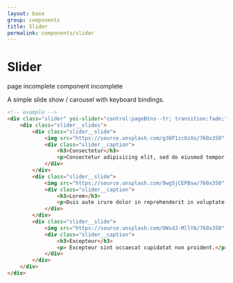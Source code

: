 ```yaml
---
layout: base
group: components
title: Slider
permalink: components/slider
---
```


# Slider

<div class="m-t-4 m--pos-tr m--m-4 m--m-t-10">
    <span class="badge badge--medium badge--rounded badge--negative">page incomplete</span>
    <span class="badge badge--medium badge--rounded badge--negative">component incomplete</span>
</div>

<p class="intro">A simple slide show / carousel with keyboard bindings.</p>

```html
<!-- example -->
<div class="slider" yoi-slider="control:pageBtns--tr; transition:fade;">
    <div class="slider__slides">
        <div class="slider__slide">
            <img src="https://source.unsplash.com/g30P1zcOzXo/760x350" alt="" />
            <div class="slider__caption">
                <h3>Consectetur</h3>
                <p>Consectetur adipisicing elit, sed do eiusmod tempor incididunt ut labore et dolore magna aliqua.</p>
            </div>
        </div>
        <div class="slider__slide">
            <img src="https://source.unsplash.com/9wg5jCEPBsw/760x350" alt="" />
            <div class="slider__caption">
                <h3>Lorem</h3>
                <p>Duis aute irure dolor in reprehenderit in voluptate velit esse cillum dolore eu fugiat nulla pariatur.</p>
            </div>
        </div>
        <div class="slider__slide">
            <img src="https://source.unsplash.com/OWsdJ-MllYA/760x350" alt="" />
            <div class="slider__caption">
                <h3>Excepteur</h3>
                <p> Excepteur sint occaecat cupidatat non proident.</p>
            </div>
        </div>
    </div>
</div>
```